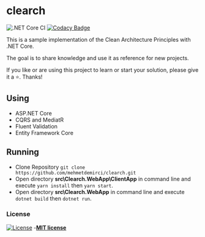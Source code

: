 # clearch

![.NET Core CI](https://github.com/mehmetdemirci/clearch/workflows/.NET%20Core%20CI/badge.svg) 
[![Codacy Badge](https://api.codacy.com/project/badge/Grade/9b42abfc7c524d2c952371787f0912bf)](https://app.codacy.com/manual/mehmet-demirci/clearch?utm_source=github.com&utm_medium=referral&utm_content=mehmetdemirci/clearch&utm_campaign=Badge_Grade_Settings)

This is a sample implementation of the Clean Architecture Principles with .NET Core.

The goal is to share knowledge and use it as reference for new projects.

If you like or are using this project to learn or start your solution, please give it a :star:. Thanks!

## Using

- ASP.NET Core
- CQRS and MediatR
- Fluent Validation
- Entity Framework Core


## Running

- Clone Repository `git clone https://github.com/mehmetdemirci/clearch.git`
- Open directory **src\Clearch.WebApp\ClientApp** in command line and execute `yarn install` then `yarn start`.
- Open directory **src\Clearch.WebApp** in command line and execute `dotnet build` then `dotnet run`.

### License

[![License](http://img.shields.io/:license-mit-blue.svg?style=flat-square)](http://badges.mit-license.org)
-**[MIT license](http://opensource.org/licenses/mit-license.php)**
